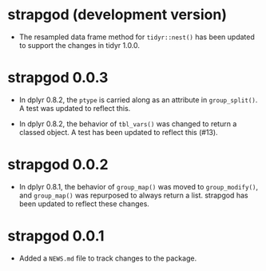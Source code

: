 # strapgod (development version)

* The resampled data frame method for `tidyr::nest()` has been updated to
  support the changes in tidyr 1.0.0.

# strapgod 0.0.3

* In dplyr 0.8.2, the `ptype` is carried along as an attribute 
in `group_split()`. A test was updated to reflect this.

* In dplyr 0.8.2, the behavior of `tbl_vars()` was changed to return a classed
object. A test has been updated to reflect this (#13).

# strapgod 0.0.2

* In dplyr 0.8.1, the behavior of `group_map()` was moved to `group_modify()`,
and `group_map()` was repurposed to always return a list. strapgod has been
updated to reflect these changes.

# strapgod 0.0.1

* Added a `NEWS.md` file to track changes to the package.
